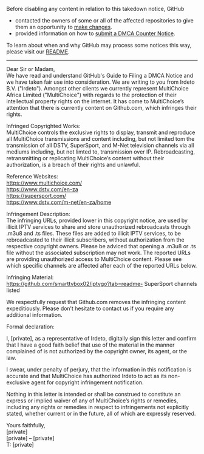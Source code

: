 Before disabling any content in relation to this takedown notice, GitHub
- contacted the owners of some or all of the affected repositories to give them an opportunity to [make changes](https://docs.github.com/en/github/site-policy/dmca-takedown-policy#a-how-does-this-actually-work).
- provided information on how to [submit a DMCA Counter Notice](https://docs.github.com/en/articles/guide-to-submitting-a-dmca-counter-notice).

To learn about when and why GitHub may process some notices this way, please visit our [README](https://github.com/github/dmca/blob/master/README.md#anatomy-of-a-takedown-notice).

---

Dear Sir or Madam,  
     We have read and understand GitHub's Guide to Filing a DMCA Notice and we have taken fair use into consideration. We are writing to you from Irdeto B.V. ("Irdeto"). Amongst other clients we currently represent MultiChoice Africa Limited ("MultiChoice") with regards to the protection of their intellectual property rights on the internet. It has come to MultiChoice’s attention that there is currently content on Github.com, which infringes their rights.  
     
Infringed Copyrighted Works:  
MultiChoice controls the exclusive rights to display, transmit and reproduce all MultiChoice transmissions and content including, but not limited tom the transmission of all DSTV, SuperSport, and M-Net television channels via all mediums including, but not limted to, transmission over IP. Rebroadcasting, retransmitting or replicating MultiChoice’s content without their authorization, is a breach of their rights and unlawful.     
  
Reference Websites:  
https://www.multichoice.com/  
https://www.dstv.com/en-za  
https://supersport.com/  
https://www.dstv.com/m-net/en-za/home  
     
Infringement Description:  
The infringing URLs, provided lower in this copyright notice, are used by illicit IPTV services to share and store unauthorized rebroadcasts through .m3u8 and .ts files. These files are added to illicit IPTV services, to be rebroadcasted to their illicit subscribers, without authorization from the respective copyright owners. Please be adviced that opening a .m3u8 or .ts file without the associated subscription may not work. The reported URLs are providing unauthorized access to MultiChoice content. Please see which specific channels are affected after each of the reported URLs below.  
  
    
Infringing Material:    
https://github.com/smarttvbox02/iptvgo?tab=readme- SuperSport channels listed  
      
We respectfully request that Github.com removes the infringing content expeditiously. Please don’t hesitate to contact us if you require any additional information.  
     
Formal declaration:     
  
I, [private], as a representative of Irdeto, digitally sign this letter and confirm that I have a good faith belief that use of the material in the manner complained of is not authorized by the copyright owner, its agent, or the law.     
  
I swear, under penalty of perjury, that the information in this notification is accurate and that MultiChoice has authorized Irdeto to act as its non-exclusive agent for copyright infringement notification.     
  
Nothing in this letter is intended or shall be construed to constitute an express or implied waiver of any of MultiChoice’s rights or remedies, including any rights or remedies in respect to infringements not explicitly stated, whether current or in the future, all of which are expressly reserved.  
  
Yours faithfully,    
[private]  
[private] – [private]  
T: [private]
